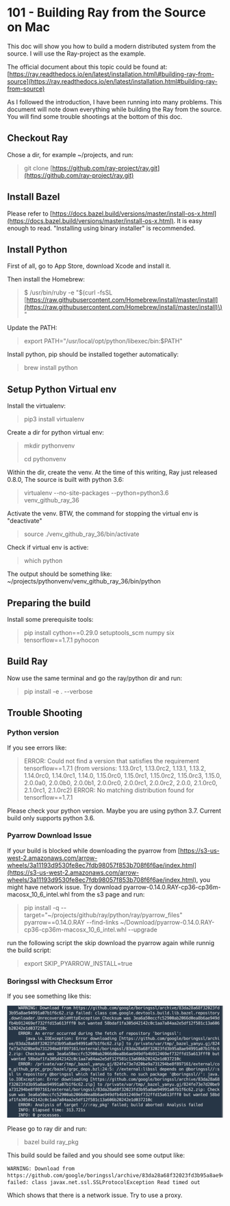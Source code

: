 # 101 - Building Ray from the Source on Mac

This doc will show you how to build a modern distributed system from the source. I will use the Ray-project as the example. 

The official document about this topic could be found at: [https://ray.readthedocs.io/en/latest/installation.html\#building-ray-from-source](https://ray.readthedocs.io/en/latest/installation.html#building-ray-from-source)

As I followed the introduction, I have been running into many problems. This document will note down everything while building the Ray from the source. You will find some trouble shootings at the bottom of this doc.

## Checkout Ray

Chose a dir, for example ~/projects, and run:

> git clone [https://github.com/ray-project/ray.git](https://github.com/ray-project/ray.git)

## Install Bazel

Please refer to [https://docs.bazel.build/versions/master/install-os-x.html](https://docs.bazel.build/versions/master/install-os-x.html). It is easy enough to read. "Installing using binary installer" is recommended.

## Install Python

First of all, go to App Store, download Xcode and install it.

Then install the Homebrew:

> $ /usr/bin/ruby -e "$\(curl -fsSL [https://raw.githubusercontent.com/Homebrew/install/master/install](https://raw.githubusercontent.com/Homebrew/install/master/install)\)"

Update the PATH:

> export PATH="/usr/local/opt/python/libexec/bin:$PATH"

Install python, pip should be installed together automatically:

> brew install python

## Setup Python Virtual env

Install the virtualenv:

> pip3 install virtualenv

Create a dir for python virtual env:

> mkdir pythonvenv
>
> cd pythonvenv

Within the dir, create the venv. At the time of this writing, Ray just released 0.8.0, The source is built with python 3.6:

> virtualenv --no-site-packages --python=python3.6 venv\_github\_ray\_36

Activate the venv. BTW, the command for stopping the virtual env is "deactivate"

> source ./venv\_github\_ray\_36/bin/activate

Check if virtual env is active:

> which python

The output should be something like: ~/projects/pythonvenv/venv\_github\_ray\_36/bin/python

## Preparing the build

Install some prerequisite tools:

> pip install cython==0.29.0 setuptools\_scm numpy six tensorflow==1.7.1 pyhocon

## Build Ray

Now use the same terminal and go the ray/python dir and run:

> pip install -e . --verbose

## Trouble Shooting

### Python version

If you see errors like:

> ERROR: Could not find a version that satisfies the requirement tensorflow==1.7.1 \(from versions: 1.13.0rc1, 1.13.0rc2, 1.13.1, 1.13.2, 1.14.0rc0, 1.14.0rc1, 1.14.0, 1.15.0rc0, 1.15.0rc1, 1.15.0rc2, 1.15.0rc3, 1.15.0, 2.0.0a0, 2.0.0b0, 2.0.0b1, 2.0.0rc0, 2.0.0rc1, 2.0.0rc2, 2.0.0, 2.1.0rc0, 2.1.0rc1, 2.1.0rc2\) ERROR: No matching distribution found for tensorflow==1.7.1

Please check your python version. Maybe you are using python 3.7. Current build only supports python 3.6. 

### Pyarrow Download Issue

If your build is blocked while downloading the pyarrow from [https://s3-us-west-2.amazonaws.com/arrow-wheels/3a11193d9530fe8ec7fdb98057f853b708f6f6ae/index.html](https://s3-us-west-2.amazonaws.com/arrow-wheels/3a11193d9530fe8ec7fdb98057f853b708f6f6ae/index.html), you might have network issue. Try download pyarrow-0.14.0.RAY-cp36-cp36m-macosx\_10\_6\_intel.whl from the s3 page and run:

> pip install -q --target="~/projects/github/ray/python/ray/pyarrow\_files" pyarrow==0.14.0.RAY --find-links ~/Download/pyarrow-0.14.0.RAY-cp36-cp36m-macosx\_10\_6\_intel.whl --upgrade

run the following script the skip download the pyarrow again while runnig the build script:

> export SKIP\_PYARROW\_INSTALL=true

### Boringssl with Checksum Error

If you see something like this:

![](.gitbook/assets/49b7aab8-3fe2-4384-ab30-ffb2aa883215.png)

Please go to ray dir and run:

> bazel build ray\_pkg

This build sould be failed and you should see some output like: 

```text
WARNING: Download from https://github.com/google/boringssl/archive/83da28a68f32023fd3b95a8ae94991a07b1f6c62.zip failed: class javax.net.ssl.SSLProtocolException Read timed out
```

Which shows that there is a network issue. Try to use a proxy.

